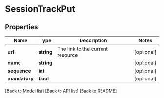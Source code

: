 # SessionTrackPut

## Properties
Name | Type | Description | Notes
------------ | ------------- | ------------- | -------------
**url** | **string** | The link to the current resource | [optional] 
**name** | **string** |  | [optional] 
**sequence** | **int** |  | [optional] 
**mandatory** | **bool** |  | [optional] 

[[Back to Model list]](../../README.md#documentation-for-models) [[Back to API list]](../../README.md#documentation-for-api-endpoints) [[Back to README]](../../README.md)

